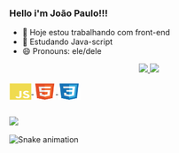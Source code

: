 ### Hello i'm João Paulo!!!

- 🔭 Hoje estou trabalhando com front-end
- 🌱 Estudando Java-script
- 😄 Pronouns: ele/dele
<div align="center">
  <a href="https://github.com/Joao-Paulo-Ribeiro">
  <img height="180em" src="https://github-readme-stats.vercel.app/api?username=Joao-Paulo-Ribeiro&show_icons=true&theme=dark&include_all_commits=true&count_private=true"/>
  <img height="180em" src="https://github-readme-stats.vercel.app/api/top-langs/?username=joao-paulo-ribeiro&layout=compact&langs_count=7&theme=dark"/>
</div>

<div style="display: inline_block"><br>
  <img align="center" alt="joao-Js" height="30" width="40" src="https://raw.githubusercontent.com/devicons/devicon/master/icons/javascript/javascript-plain.svg">
  <!--<img align="center" alt="joao-Ts" height="30" width="40" src="https://raw.githubusercontent.com/devicons/devicon/master/icons/typescript/typescript-plain.svg">-->
  <!--<img align="center" alt="joao-React" height="30" width="40" src="https://raw.githubusercontent.com/devicons/devicon/master/icons/react/react-original.svg">-->
  <img align="center" alt="joao-HTML" height="30" width="40" src="https://raw.githubusercontent.com/devicons/devicon/master/icons/html5/html5-original.svg">
  <img align="center" alt="joao-CSS" height="30" width="40" src="https://raw.githubusercontent.com/devicons/devicon/master/icons/css3/css3-original.svg">
  <!--<img align="center" alt="joao-Python" height="30" width="40" src="https://raw.githubusercontent.com/devicons/devicon/master/icons/python/python-original.svg">-->
  <!--<img align="center" alt="joao-Csharp" height="30" width="40" src="https://raw.githubusercontent.com/devicons/devicon/master/icons/csharp/csharp-original.svg">-->
  <!--<img align="right" alt="Rafaa-pic" height="150" style="border-radius:50px;"-->
</div>

##

<div>
  <a href="https://www.linkedin.com/in/jo%C3%A3o-paulo-ribeiro-34990b11a/"target="_blank"><img src="https://img.shields.io/badge/-LinkedIn-%230077B5?style=for-the-    badge&logo=linkedin&logoColor=white" target="_blank"></a> 
</div>

![Snake animation](https://github.com/Joao-Paulo-Ribeiro/Joao-Paulo-Ribeiro/blob/output/github-contribution-grid-snake.svg)

